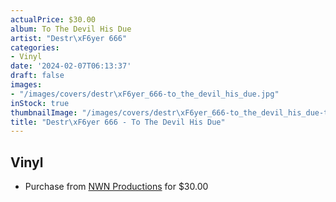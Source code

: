 ```yaml
---
actualPrice: $30.00
album: To The Devil His Due
artist: "Destr\xF6yer 666"
categories:
- Vinyl
date: '2024-02-07T06:13:37'
draft: false
images:
- "/images/covers/destr\xF6yer_666-to_the_devil_his_due.jpg"
inStock: true
thumbnailImage: "/images/covers/destr\xF6yer_666-to_the_devil_his_due-thumb.jpg"
title: "Destr\xF6yer 666 - To The Devil His Due"
---
```


## Vinyl
* Purchase from [NWN Productions](http://shop.nwnprod.com/index.php?route=product/product&path=75&product_id=46484&sort=pd.name&order=ASC) for $30.00
